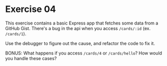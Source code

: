 # Exercise 04

This exercise contains a basic Express app that fetches some data from a GitHub Gist. There's a bug in the api when you access `/cards/:id` (ex. `/cards/1`). 

Use the debugger to figure out the cause, and refactor the code to fix it.

BONUS: What happens if you access `/cards/4` or `/cards/hello`? How would you handle these cases?
